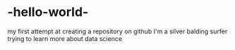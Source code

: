 -hello-world-
=============

my first attempt at creating a repository on github
I'm a silver balding surfer trying to learn more about data science
